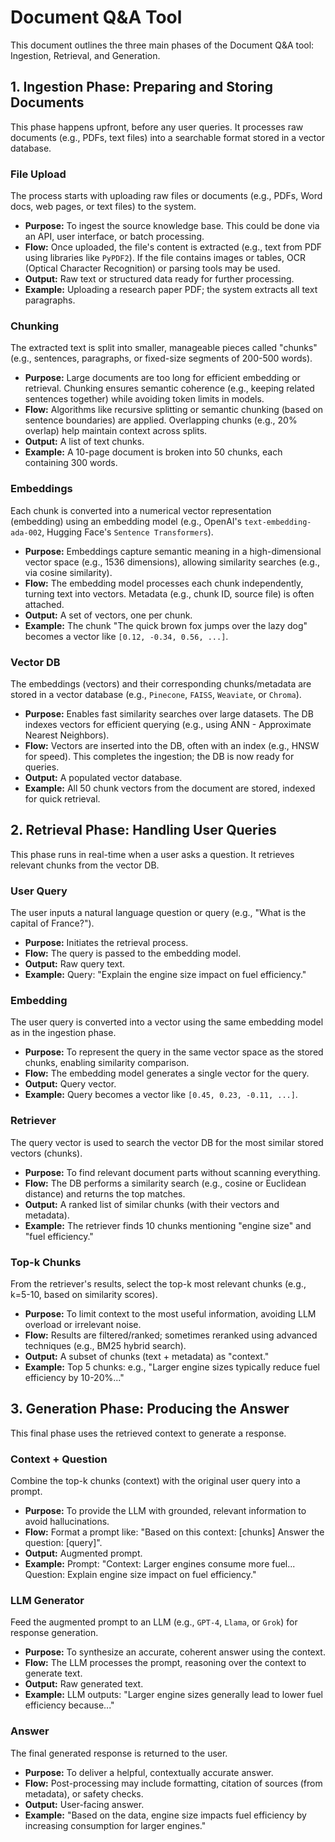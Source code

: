 # Document Q&A Tool

This document outlines the three main phases of the Document Q&A tool: Ingestion, Retrieval, and Generation.

## 1. Ingestion Phase: Preparing and Storing Documents

This phase happens upfront, before any user queries. It processes raw documents (e.g., PDFs, text files) into a searchable format stored in a vector database.

### File Upload

The process starts with uploading raw files or documents (e.g., PDFs, Word docs, web pages, or text files) to the system.

*   **Purpose:** To ingest the source knowledge base. This could be done via an API, user interface, or batch processing.
*   **Flow:** Once uploaded, the file's content is extracted (e.g., text from PDF using libraries like `PyPDF2`). If the file contains images or tables, OCR (Optical Character Recognition) or parsing tools may be used.
*   **Output:** Raw text or structured data ready for further processing.
*   **Example:** Uploading a research paper PDF; the system extracts all text paragraphs.

### Chunking

The extracted text is split into smaller, manageable pieces called "chunks" (e.g., sentences, paragraphs, or fixed-size segments of 200-500 words).

*   **Purpose:** Large documents are too long for efficient embedding or retrieval. Chunking ensures semantic coherence (e.g., keeping related sentences together) while avoiding token limits in models.
*   **Flow:** Algorithms like recursive splitting or semantic chunking (based on sentence boundaries) are applied. Overlapping chunks (e.g., 20% overlap) help maintain context across splits.
*   **Output:** A list of text chunks.
*   **Example:** A 10-page document is broken into 50 chunks, each containing 300 words.

### Embeddings

Each chunk is converted into a numerical vector representation (embedding) using an embedding model (e.g., OpenAI's `text-embedding-ada-002`, Hugging Face's `Sentence Transformers`).

*   **Purpose:** Embeddings capture semantic meaning in a high-dimensional vector space (e.g., 1536 dimensions), allowing similarity searches (e.g., via cosine similarity).
*   **Flow:** The embedding model processes each chunk independently, turning text into vectors. Metadata (e.g., chunk ID, source file) is often attached.
*   **Output:** A set of vectors, one per chunk.
*   **Example:** The chunk "The quick brown fox jumps over the lazy dog" becomes a vector like `[0.12, -0.34, 0.56, ...]`.

### Vector DB

The embeddings (vectors) and their corresponding chunks/metadata are stored in a vector database (e.g., `Pinecone`, `FAISS`, `Weaviate`, or `Chroma`).

*   **Purpose:** Enables fast similarity searches over large datasets. The DB indexes vectors for efficient querying (e.g., using ANN - Approximate Nearest Neighbors).
*   **Flow:** Vectors are inserted into the DB, often with an index (e.g., HNSW for speed). This completes the ingestion; the DB is now ready for queries.
*   **Output:** A populated vector database.
*   **Example:** All 50 chunk vectors from the document are stored, indexed for quick retrieval.

## 2. Retrieval Phase: Handling User Queries

This phase runs in real-time when a user asks a question. It retrieves relevant chunks from the vector DB.

### User Query

The user inputs a natural language question or query (e.g., "What is the capital of France?").

*   **Purpose:** Initiates the retrieval process.
*   **Flow:** The query is passed to the embedding model.
*   **Output:** Raw query text.
*   **Example:** Query: "Explain the engine size impact on fuel efficiency."

### Embedding

The user query is converted into a vector using the same embedding model as in the ingestion phase.

*   **Purpose:** To represent the query in the same vector space as the stored chunks, enabling similarity comparison.
*   **Flow:** The embedding model generates a single vector for the query.
*   **Output:** Query vector.
*   **Example:** Query becomes a vector like `[0.45, 0.23, -0.11, ...]`.

### Retriever

The query vector is used to search the vector DB for the most similar stored vectors (chunks).

*   **Purpose:** To find relevant document parts without scanning everything.
*   **Flow:** The DB performs a similarity search (e.g., cosine or Euclidean distance) and returns the top matches.
*   **Output:** A ranked list of similar chunks (with their vectors and metadata).
*   **Example:** The retriever finds 10 chunks mentioning "engine size" and "fuel efficiency."

### Top-k Chunks

From the retriever's results, select the top-k most relevant chunks (e.g., k=5-10, based on similarity scores).

*   **Purpose:** To limit context to the most useful information, avoiding LLM overload or irrelevant noise.
*   **Flow:** Results are filtered/ranked; sometimes reranked using advanced techniques (e.g., BM25 hybrid search).
*   **Output:** A subset of chunks (text + metadata) as "context."
*   **Example:** Top 5 chunks: e.g., "Larger engine sizes typically reduce fuel efficiency by 10-20%..."

## 3. Generation Phase: Producing the Answer

This final phase uses the retrieved context to generate a response.

### Context + Question

Combine the top-k chunks (context) with the original user query into a prompt.

*   **Purpose:** To provide the LLM with grounded, relevant information to avoid hallucinations.
*   **Flow:** Format a prompt like: "Based on this context: [chunks] Answer the question: [query]".
*   **Output:** Augmented prompt.
*   **Example:** Prompt: "Context: Larger engines consume more fuel... Question: Explain engine size impact on fuel efficiency."

### LLM Generator

Feed the augmented prompt to an LLM (e.g., `GPT-4`, `Llama`, or `Grok`) for response generation.

*   **Purpose:** To synthesize an accurate, coherent answer using the context.
*   **Flow:** The LLM processes the prompt, reasoning over the context to generate text.
*   **Output:** Raw generated text.
*   **Example:** LLM outputs: "Larger engine sizes generally lead to lower fuel efficiency because..."

### Answer

The final generated response is returned to the user.

*   **Purpose:** To deliver a helpful, contextually accurate answer.
*   **Flow:** Post-processing may include formatting, citation of sources (from metadata), or safety checks.
*   **Output:** User-facing answer.
*   **Example:** "Based on the data, engine size impacts fuel efficiency by increasing consumption for larger engines."
